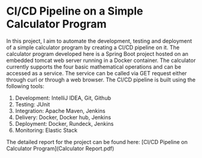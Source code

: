 # CI/CD Pipeline on a Simple Calculator Program
In this project, I aim to automate the development, testing and deployment of a simple calculator program
by creating a CI/CD pipeline on it. The calculator program developed here is a Spring Boot project
hosted on an embedded tomcat web server running in a Docker container. The calculator currently supports
the four basic mathematical operations and can be accessed as a service. The service can be called
via GET request either through curl or through a web browser.
The CI/CD pipeline is built using the following tools:
1. Development: IntelliJ IDEA, Git, Github
2. Testing: JUnit
3. Integration: Apache Maven, Jenkins
4. Delivery: Docker, Docker hub, Jenkins
5. Deployment: Docker, Rundeck, Jenkins
6. Monitoring: Elastic Stack

The detailed report for the project can be found here: [CI/CD Pipeline on Calculator Program](Calculator Report.pdf)

